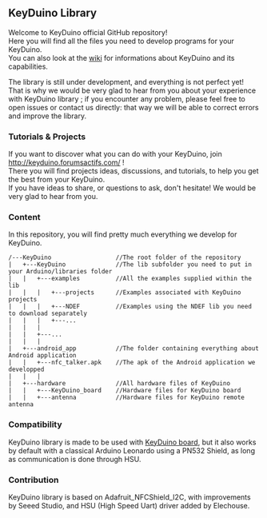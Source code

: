 ## KeyDuino Library

Welcome to KeyDuino official GitHub repository!  
Here you will find all the files you need to develop programs for your KeyDuino.  
You can also look at the [wiki](https://github.com/CITCEuraRFID/KeyDuino/wiki) for informations about KeyDuino and its capabilities.  

The library is still under development, and everything is not perfect yet!  
That is why we would be very glad to hear from you about your experience with KeyDuino library ; if you encounter any problem, please feel free to open issues or contact us directly: that way we will be able to correct errors and improve the library.

### Tutorials & Projects
If you want to discover what you can do with your KeyDuino, join http://keyduino.forumsactifs.com/ !  
There you will find projects ideas, discussions, and tutorials, to help you get the best from your KeyDuino.  
If you have ideas to share, or questions to ask, don't hesitate! We would be very glad to hear from you.  

### Content
In this repository, you will find pretty much everything we develop for KeyDuino.

```
/---KeyDuino                  //The root folder of the repository  
|   +---KeyDuino              //The lib subfolder you need to put in your Arduino/libraries folder  
|   |   +---examples          //All the examples supplied within the lib  
|   |   |   +---projects      //Examples associated with KeyDuino projects  
|   |   |   +---NDEF          //Examples using the NDEF lib you need to download separately  
|   |   |   +---...  
|   |   |  
|   |   +---...  
|   |   |  
|   +---android_app           //The folder containing everything about Android application  
|   |   +---nfc_talker.apk    //The apk of the Android application we developped  
|   |   |  
|   +---hardware              //All hardware files of KeyDuino  
|   |   +---KeyDuino_board    //Hardware files for KeyDuino board  
|   |   +---antenna           //Hardware files for KeyDuino remote antenna  
```

### Compatibility
KeyDuino library is made to be used with [KeyDuino board](https://www.kickstarter.com/projects/1535978353/keyduino), but it also works by default with a classical Arduino Leonardo using a PN532 Shield, as long as communication is done through HSU.

### Contribution
KeyDuino library is based on Adafruit_NFCShield_I2C, with improvements by Seeed Studio, and HSU (High Speed Uart) driver added by Elechouse. 
